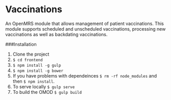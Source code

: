 # Vaccinations
An OpenMRS module that allows management of patient vaccinations.
This module supports scheduled and unscheduled vaccinations, processing new vaccinations as well as backdating vaccinations.

###Installation  
1. Clone the project  
2. ```$ cd frontend```
3. ```$ npm install -g gulp```
4. ```$ npm install -g bower```
5. If you have problems with dependeinces ```$ rm -rf node_modules``` and then ```$ npm install```.
6. To serve locally ```$ gulp serve```
7. To build the OMOD ```$ gulp build```


